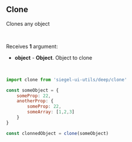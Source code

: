 ## Clone

Clones any object

<br />

Receives **1** argument:
- **object** - **Object**. Object to clone

<br />

```js
import clone from 'siegel-ui-utils/deep/clone'

const someObject = {
    someProp: 22,
    anotherProp: {
        someProp: 22,
        someArray: [1,2,3]
    }
}

const clonnedObject = clone(someObject)
```